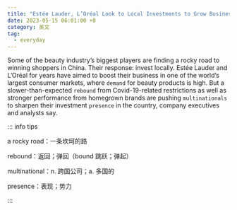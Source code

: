 ```yaml
---
title: "Estée Lauder, L’Oréal Look to Local Investments to Grow Business in China"
date: 2023-05-15 06:01:00 +8
category: 英文
tag:
  - everyday
---
```


Some of the beauty industry’s biggest players are finding a rocky road to winning shoppers in China. Their response: invest locally. Estée Lauder and L’Oréal for years have aimed to boost their business in one of the world’s largest consumer markets, where `demand` for beauty products is high. But a slower-than-expected `rebound` from Covid-19-related restrictions as well as stronger performance from homegrown brands are pushing `multinationals` to sharpen their investment `presence` in the country, company executives and analysts say.

::: info tips

a rocky road：一条坎坷的路

rebound：返回；弹回（bound 跳跃；弹起）

multinational：n. 跨国公司；a. 多国的

presence：表现；势力

:::
